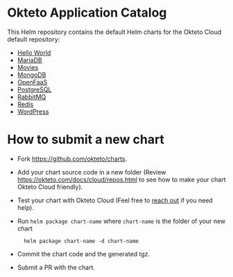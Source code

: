 # Okteto Application Catalog

This Helm repository contains the default Helm charts for the Okteto Cloud default repository:

- [Hello World](hello-world/README.md)
- [MariaDB](mariadb/README.md)
- [Movies](movies/README.md)
- [MongoDB](mongodb/README.md)
- [OpenFaaS](openfaas/README.md)
- [PostgreSQL](postgresql/README.md)
- [RabbitMQ](rabbitmq/README.md)
- [Redis](redis/README.md)
- [WordPress](wordpress/README.md)


# How to submit a new chart

- Fork https://github.com/okteto/charts.
- Add your chart source code in a new folder (Review https://okteto.com/docs/cloud/repos.html to see how to make your chart Okteto Cloud friendly). 
- Test your chart with Okteto Cloud (Feel free to [reach out](https://twitter.com/oktetohq) if you need help).
- Run `helm package chart-name` where `chart-name` is the folder of your new chart
        
        helm package chart-name -d chart-name
- Commit the chart code and the generated tgz.
- Submit a PR with the chart.

